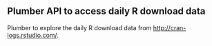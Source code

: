 ## Plumber API to access daily R download data

Plumber to explore the daily R download data from
<http://cran-logs.rstudio.com/>.
